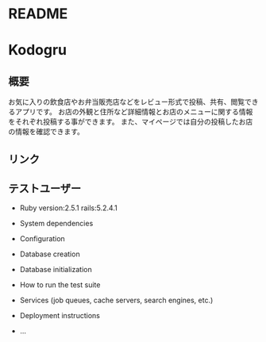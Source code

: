 # README

# Kodogru
## 概要
お気に入りの飲食店やお弁当販売店などをレビュー形式で投稿、共有、閲覧できるアプリです。
お店の外観と住所など詳細情報とお店のメニューに関する情報をそれぞれ投稿する事ができます。
また、マイページでは自分の投稿したお店の情報を確認できます。

## リンク

## テストユーザー



* Ruby version:2.5.1
rails:5.2.4.1

* System dependencies

* Configuration

* Database creation

* Database initialization

* How to run the test suite

* Services (job queues, cache servers, search engines, etc.)

* Deployment instructions

* ...

